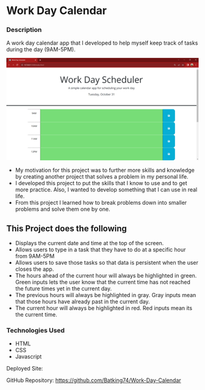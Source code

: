 # Work Day Calendar

### Description
A work day calendar app that I developed to help myself keep track of tasks during the day (9AM-5PM). 

![Image of Nazir's Work day Calendar App](./Assets/Work_day_calendar.png)

- My motivation for this project was to further more skills and knowledge by creating another project that solves a problem in my personal life.
- I developed this project to put the skills that I know to use and to get more practice. Also, I wanted to develop something that I can use in real life.
- From this project I learned how to break problems down into smaller problems and solve them one by one.


## This Project does the following
  - Displays the current date and time at the top of the screen.
  - Allows users to type in a task that they have to do at a specific hour from 9AM-5PM
  - Allows users to save those tasks so that data is persistent when the user closes the app.
  - The hours ahead of the current hour will always be highlighted in green. Green inputs lets the user know that the current time has not reached the future times yet in the current day.
  - The previous hours will always be highlighted in gray. Gray inputs mean that those hours have already past in the current day.
  - The current hour will always be highlighted in red. Red inputs mean its the current time.

### Technologies Used
- HTML
- CSS
- Javascript


Deployed Site:

GitHub Repository: https://github.com/Batking74/Work-Day-Calendar
